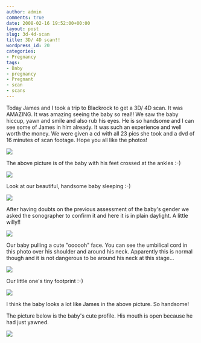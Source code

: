 ```yaml
---
author: admin
comments: true
date: 2008-02-16 19:52:00+00:00
layout: post
slug: 3d-4d-scan
title: 3D/ 4D scan!!
wordpress_id: 20
categories:
- Pregnancy
tags:
- Baby
- pregnancy
- Pregnant
- scan
- scans
---
```


Today James and I took a trip to Blackrock to get a 3D/ 4D scan. It was AMAZING. It was amazing seeing the baby so real!! We saw the baby hiccup, yawn and smile and also rub his eyes. He is so handsome and I can see some of James in him already. It was such an experience and well worth the money. We were given a cd with all 23 pics she took and a dvd of 16 minutes of scan footage. Hope you all like the photos!

[![](http://bp1.blogger.com/_C-ub7-hXVgE/R7dCU3vdKPI/AAAAAAAAASA/bCkacQGYlco/s400/n506343024_363492_6319.jpg)](http://bp1.blogger.com/_C-ub7-hXVgE/R7dCU3vdKPI/AAAAAAAAASA/bCkacQGYlco/s1600-h/n506343024_363492_6319.jpg)


The above picture is of the baby with his feet crossed at the ankles :-)







[![](http://bp2.blogger.com/_C-ub7-hXVgE/R7dCEHvdKHI/AAAAAAAAAQ8/w7_yqsGXoHw/s400/n506343024_363490_5782.jpg)](http://bp2.blogger.com/_C-ub7-hXVgE/R7dCEHvdKHI/AAAAAAAAAQ8/w7_yqsGXoHw/s1600-h/n506343024_363490_5782.jpg)




Look at our beautiful, handsome baby sleeping :-)







[![](http://bp3.blogger.com/_C-ub7-hXVgE/R7dB0XvdKAI/AAAAAAAAAQE/RM_0ytR7bEQ/s400/n506343024_363497_7922.jpg)](http://bp3.blogger.com/_C-ub7-hXVgE/R7dB0XvdKAI/AAAAAAAAAQE/RM_0ytR7bEQ/s1600-h/n506343024_363497_7922.jpg)




After having doubts on the previous assessment of the baby's gender we asked the sonographer to confirm it and here it is in plain daylight. A little willy!!







[![](http://bp0.blogger.com/_C-ub7-hXVgE/R7dB0nvdKBI/AAAAAAAAAQM/hhAZQUjobsE/s400/n506343024_363493_6559.jpg)](http://bp0.blogger.com/_C-ub7-hXVgE/R7dB0nvdKBI/AAAAAAAAAQM/hhAZQUjobsE/s1600-h/n506343024_363493_6559.jpg)




Our baby pulling a cute "oooooh" face. You can see the umbilical cord in this photo over his shoulder and around his neck. Apparently this is normal though and it is not dangerous to be around his neck at this stage...





[![](http://bp3.blogger.com/_C-ub7-hXVgE/R7dBeXvdJ5I/AAAAAAAAAPM/cM1FVez2TY8/s400/n506343024_363719_7916.jpg)](http://bp3.blogger.com/_C-ub7-hXVgE/R7dBeXvdJ5I/AAAAAAAAAPM/cM1FVez2TY8/s1600-h/n506343024_363719_7916.jpg)




Our little one's tiny footprint :-)







[![](http://bp0.blogger.com/_C-ub7-hXVgE/R7dBenvdJ6I/AAAAAAAAAPU/RpaFf0FN_vc/s400/n506343024_363502_9589.jpg)](http://bp0.blogger.com/_C-ub7-hXVgE/R7dBenvdJ6I/AAAAAAAAAPU/RpaFf0FN_vc/s1600-h/n506343024_363502_9589.jpg)




I think the baby looks a lot like James in the above picture. So handsome!


The picture below is the baby's cute profile. His mouth is open because he had just yawned.

[![](http://bp2.blogger.com/_C-ub7-hXVgE/R7dBOHvdJzI/AAAAAAAAAOc/xOHzMkHmZKw/s400/n506343024_363720_8345.jpg)](http://bp2.blogger.com/_C-ub7-hXVgE/R7dBOHvdJzI/AAAAAAAAAOc/xOHzMkHmZKw/s1600-h/n506343024_363720_8345.jpg)
